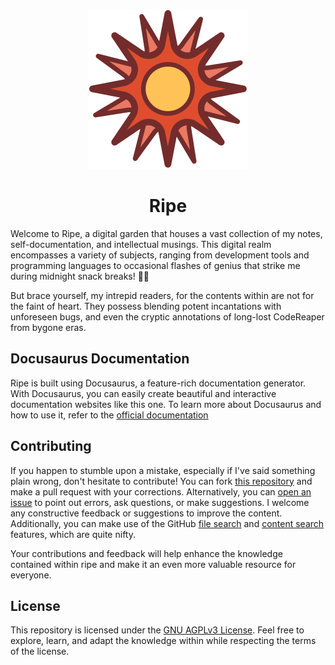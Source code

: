 <p align="center"><img src="./static/img/ripe.png" width="256"></img></p>

<h1 align="center">Ripe</h1>
</p>

Welcome to Ripe, a digital garden that houses a vast collection of my notes, self-documentation, and intellectual musings. This digital realm encompasses a variety of subjects, ranging from development tools and programming languages to occasional flashes of genius that strike me during midnight snack breaks! 🍕🚀

But brace yourself, my intrepid readers, for the contents within are not for the faint of heart. They possess blending potent incantations with unforeseen bugs, and even the cryptic annotations of long-lost CodeReaper from bygone eras.

## Docusaurus Documentation

Ripe is built using Docusaurus, a feature-rich documentation generator. With Docusaurus, you can easily create beautiful and interactive documentation websites like this one. To learn more about Docusaurus and how to use it, refer to the [official documentation](https://docusaurus.io/docs/)

## Contributing

If you happen to stumble upon a mistake, especially if I've said something plain wrong, don't hesitate to contribute! You can fork [this repository](https://github.com/vyogami/ripe) and make a pull request with your corrections. Alternatively, you can [open an issue](https://github.com/vyogami/ripe/issues/new) to point out errors, ask questions, or make suggestions. I welcome any constructive feedback or suggestions to improve the content. Additionally, you can make use of the GitHub [file search](https://github.com/vyogami/ripe/find/main) and [content search](https://github.com/vyogami/ripe/search?q=karabiner&unscoped_q=karabiner) features, which are quite nifty.

Your contributions and feedback will help enhance the knowledge contained within ripe and make it an even more valuable resource for everyone.

## License

This repository is licensed under the [GNU AGPLv3 License](LICENSE). Feel free to explore, learn, and adapt the knowledge within while respecting the terms of the license.
